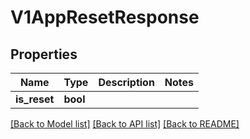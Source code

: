 # V1AppResetResponse

## Properties
Name | Type | Description | Notes
------------ | ------------- | ------------- | -------------
**is_reset** | **bool** |  | 

[[Back to Model list]](../README.md#documentation-for-models) [[Back to API list]](../README.md#documentation-for-api-endpoints) [[Back to README]](../README.md)

